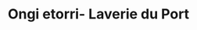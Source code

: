 ---
title: "Ongi etorri- Laverie du Port"
url: /saint-jean-de-luz/ongi-etorri-laverie-du-port/
shop: blanchisserie
---